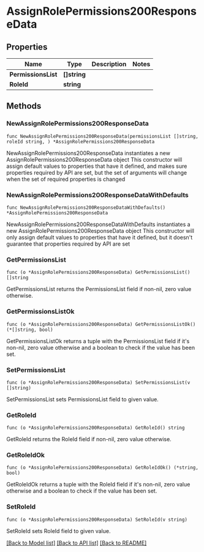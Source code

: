 # AssignRolePermissions200ResponseData

## Properties

Name | Type | Description | Notes
------------ | ------------- | ------------- | -------------
**PermissionsList** | **[]string** |  | 
**RoleId** | **string** |  | 

## Methods

### NewAssignRolePermissions200ResponseData

`func NewAssignRolePermissions200ResponseData(permissionsList []string, roleId string, ) *AssignRolePermissions200ResponseData`

NewAssignRolePermissions200ResponseData instantiates a new AssignRolePermissions200ResponseData object
This constructor will assign default values to properties that have it defined,
and makes sure properties required by API are set, but the set of arguments
will change when the set of required properties is changed

### NewAssignRolePermissions200ResponseDataWithDefaults

`func NewAssignRolePermissions200ResponseDataWithDefaults() *AssignRolePermissions200ResponseData`

NewAssignRolePermissions200ResponseDataWithDefaults instantiates a new AssignRolePermissions200ResponseData object
This constructor will only assign default values to properties that have it defined,
but it doesn't guarantee that properties required by API are set

### GetPermissionsList

`func (o *AssignRolePermissions200ResponseData) GetPermissionsList() []string`

GetPermissionsList returns the PermissionsList field if non-nil, zero value otherwise.

### GetPermissionsListOk

`func (o *AssignRolePermissions200ResponseData) GetPermissionsListOk() (*[]string, bool)`

GetPermissionsListOk returns a tuple with the PermissionsList field if it's non-nil, zero value otherwise
and a boolean to check if the value has been set.

### SetPermissionsList

`func (o *AssignRolePermissions200ResponseData) SetPermissionsList(v []string)`

SetPermissionsList sets PermissionsList field to given value.


### GetRoleId

`func (o *AssignRolePermissions200ResponseData) GetRoleId() string`

GetRoleId returns the RoleId field if non-nil, zero value otherwise.

### GetRoleIdOk

`func (o *AssignRolePermissions200ResponseData) GetRoleIdOk() (*string, bool)`

GetRoleIdOk returns a tuple with the RoleId field if it's non-nil, zero value otherwise
and a boolean to check if the value has been set.

### SetRoleId

`func (o *AssignRolePermissions200ResponseData) SetRoleId(v string)`

SetRoleId sets RoleId field to given value.



[[Back to Model list]](../README.md#documentation-for-models) [[Back to API list]](../README.md#documentation-for-api-endpoints) [[Back to README]](../README.md)


